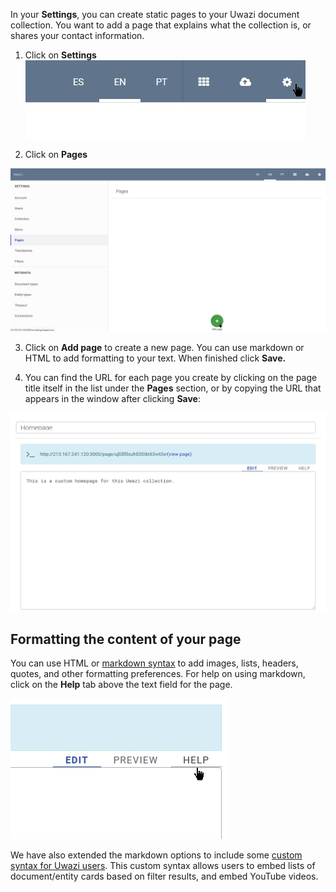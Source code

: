 In your **Settings**, you can create static pages to your Uwazi document collection. You want to add a page that explains what the collection is, or shares your contact information. 

1. Click on **Settings**
![Gear icon](https://raw.githubusercontent.com/huridocs/uwazi-assets/master/wiki/screenshots/settings_link.jpg)

2. Click on **Pages**

![Create pages](https://raw.githubusercontent.com/huridocs/uwazi-assets/master/wiki/screenshots/pages.jpg)

3. Click on **Add page** to create a new page. You can use markdown or HTML to add formatting to your text. When finished click **Save.**

4. You can find the URL for each page you create by clicking on the page title itself in the list under the **Pages** section, or by copying the URL that appears in the window after clicking **Save**:

![Find URL](https://raw.githubusercontent.com/huridocs/uwazi-assets/master/wiki/screenshots/pages_link.jpg)

## Formatting the content of your page

You can use HTML or [markdown syntax](https://guides.github.com/features/mastering-markdown/) to add images, lists, headers, quotes, and other formatting preferences. For help on using markdown, click on the **Help** tab above the text field for the page. 

![markdown help](https://raw.githubusercontent.com/huridocs/uwazi-assets/master/wiki/screenshots/markdown_help.jpg)

We have also extended the markdown options to include some [custom syntax for Uwazi users](https://github.com/huridocs/uwazi/wiki/Custom-Syntax). This custom syntax allows users to embed lists of document/entity cards based on filter results, and embed YouTube videos.